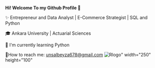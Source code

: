 <b>Hi! Welcome To my Github Profile 👋</b>

✨ Entrepreneur and Data Analyst | E-Commerce Strategist | SQL and Python

🎓 Ankara University | Actuarial Sciences

🎯 I'm currently learning Python 

📧How to reach me:
   unsalbeyza678@gmail.com
![Rlogo](https://github.com/user-attachments/assets/5ff812ce-b2b8-4a49-82f1-4f13efe28499)" width="250" height="100" 
